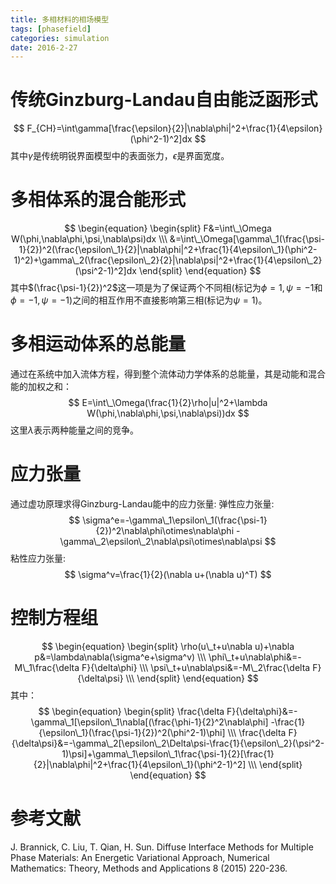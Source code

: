 ```yaml
---
title: 多相材料的相场模型
tags: [phasefield]
categories: simulation
date: 2016-2-27
---
```

# 传统Ginzburg-Landau自由能泛函形式
$$ F_{CH}=\int\gamma[\frac{\epsilon}{2}|\nabla\phi|^2+\frac{1}{4\epsilon}(\phi^2-1)^2]dx $$
其中$\gamma$是传统明锐界面模型中的表面张力，$\epsilon$是界面宽度。

# 多相体系的混合能形式
$$ 
\begin{equation}
\begin{split}
F&=\int\_\Omega W(\phi,\nabla\phi,\psi,\nabla\psi)dx \\\
 &=\int\_\Omega[\gamma\_1(\frac{\psi-1}{2})^2(\frac{\epsilon\_1}{2}|\nabla\phi|^2+\frac{1}{4\epsilon\_1}(\phi^2-1)^2)+\gamma\_2(\frac{\epsilon\_2}{2}|\nabla\psi|^2+\frac{1}{4\epsilon\_2}(\psi^2-1)^2]dx
\end{split}
\end{equation}
$$
其中$(\frac{\psi-1}{2})^2$这一项是为了保证两个不同相(标记为$\phi=1,\psi=-1$和$\phi=-1,\psi=-1$)之间的相互作用不直接影响第三相(标记为$\psi=1$)。

# 多相运动体系的总能量
通过在系统中加入流体方程，得到整个流体动力学体系的总能量，其是动能和混合能的加权之和：
$$ E=\int\_\Omega(\frac{1}{2}\rho|u|^2+\lambda W(\phi,\nabla\phi,\psi,\nabla\psi))dx $$ 
这里$\lambda$表示两种能量之间的竞争。

# 应力张量
通过虚功原理求得Ginzburg-Landau能中的应力张量:
弹性应力张量:
$$ \sigma^e=-\gamma\_1\epsilon\_1(\frac{\psi-1}{2})^2\nabla\phi\otimes\nabla\phi
-\gamma\_2\epsilon\_2\nabla\psi\otimes\nabla\psi $$
粘性应力张量:
$$ \sigma^v=\frac{1}{2}(\nabla u+(\nabla u)^T) $$

# 控制方程组
$$
\begin{equation}
\begin{split}
\rho(u\_t+u\nabla u)+\nabla p&=\lambda\nabla(\sigma^e+\sigma^v) \\\
\phi\_t+u\nabla\phi&=-M\_1\frac{\delta F}{\delta\phi}           \\\
\psi\_t+u\nabla\psi&=-M\_2\frac{\delta F}{\delta\psi}           \\\
\end{split}
\end{equation}
$$
其中：
$$
\begin{equation}
\begin{split}
\frac{\delta F}{\delta\phi}&=-\gamma\_1[\epsilon\_1\nabla[(\frac{\phi-1}{2}^2\nabla\phi]
-\frac{1}{\epsilon\_1}(\frac{\psi-1}{2})^2(\phi^2-1)\phi]       \\\
\frac{\delta F}{\delta\psi}&=-\gamma\_2[\epsilon\_2\Delta\psi-\frac{1}{\epsilon\_2}(\psi^2-1)\psi]+\gamma\_1\epsilon\_1\frac{\psi-1}{2}[\frac{1}{2}|\nabla\phi|^2+\frac{1}{4\epsilon\_1}(\phi^2-1)^2]           \\\
\end{split}
\end{equation}
$$

# 参考文献
J. Brannick, C. Liu, T. Qian, H. Sun. Diffuse Interface Methods for Multiple Phase Materials: An Energetic Variational Approach, Numerical Mathematics: Theory, Methods and Applications 8 (2015) 220-236.


